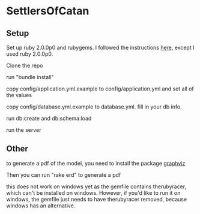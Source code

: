 SettlersOfCatan
===============

## Setup
Set up ruby 2.0.0p0 and rubygems. I followed the instructions [here](https://www.digitalocean.com/community/articles/how-to-install-ruby-on-rails-on-ubuntu-12-04-lts-precise-pangolin-with-rvm), except I used ruby 2.0.0p0. 

Clone the repo

run "bundle install"

copy config/application.yml.example to config/application.yml and set all of the values

copy config/database.yml.example to database.yml. fill in your db info. 

run db:create and db:schema:load

run the server

## Other

to generate a pdf of the model, you need to install the package [graphviz](http://rails-erd.rubyforge.org/install.html)

Then you can run "rake erd" to generate a pdf

this does not work on windows yet as the gemfile contains therubyracer, which can't be installed on windows. However, if you'd like to run it on windows, the gemfile just needs to have therubyracer removed, because windows has an alternative.
